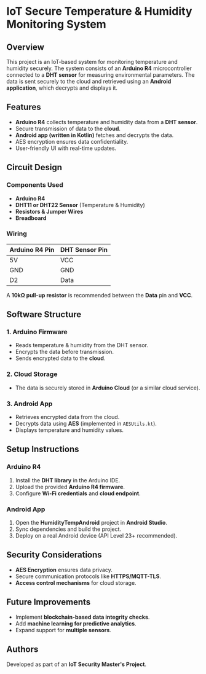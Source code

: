 # IoT Secure Temperature & Humidity Monitoring System

## Overview
This project is an IoT-based system for monitoring temperature and humidity securely. The system consists of an **Arduino R4** microcontroller connected to a **DHT sensor** for measuring environmental parameters. The data is sent securely to the cloud and retrieved using an **Android application**, which decrypts and displays it.

## Features
- **Arduino R4** collects temperature and humidity data from a **DHT sensor**.
- Secure transmission of data to the **cloud**.
- **Android app (written in Kotlin)** fetches and decrypts the data.
- AES encryption ensures data confidentiality.
- User-friendly UI with real-time updates.

## Circuit Design
### Components Used
- **Arduino R4**
- **DHT11 or DHT22 Sensor** (Temperature & Humidity)
- **Resistors & Jumper Wires**
- **Breadboard**

### Wiring
| Arduino R4 Pin | DHT Sensor Pin |
|--------------|---------------|
| 5V          | VCC           |
| GND         | GND           |
| D2          | Data          |

A **10kΩ pull-up resistor** is recommended between the **Data** pin and **VCC**.

## Software Structure
### 1. Arduino Firmware
- Reads temperature & humidity from the DHT sensor.
- Encrypts the data before transmission.
- Sends encrypted data to the **cloud**.

### 2. Cloud Storage
- The data is securely stored in **Arduino Cloud** (or a similar cloud service).

### 3. Android App
- Retrieves encrypted data from the cloud.
- Decrypts data using **AES** (implemented in `AESUtils.kt`).
- Displays temperature and humidity values.

## Setup Instructions
### Arduino R4
1. Install the **DHT library** in the Arduino IDE.
2. Upload the provided **Arduino R4 firmware**.
3. Configure **Wi-Fi credentials** and **cloud endpoint**.

### Android App
1. Open the **HumidityTempAndroid** project in **Android Studio**.
2. Sync dependencies and build the project.
3. Deploy on a real Android device (API Level 23+ recommended).

## Security Considerations
- **AES Encryption** ensures data privacy.
- Secure communication protocols like **HTTPS/MQTT-TLS**.
- **Access control mechanisms** for cloud storage.

## Future Improvements
- Implement **blockchain-based data integrity checks**.
- Add **machine learning for predictive analytics**.
- Expand support for **multiple sensors**.

## Authors
Developed as part of an **IoT Security Master's Project**.

